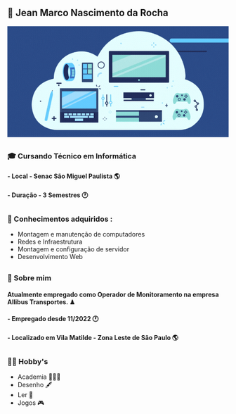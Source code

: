 ## 👤 Jean Marco Nascimento da Rocha

![Tecnologia só pra ficar top.](OSFi.gif "Tecnologia.")

##

### 🎓 Cursando Técnico em Informática

#### - Local - Senac São Miguel Paulista 🌎
#### - Duração  - 3 Semestres 🕐
##
### 🧾 Conhecimentos adquiridos : 
* Montagem e manutenção de computadores
* Redes e Infraestrutura
* Montagem e configuração de servidor
* Desenvolvimento Web

##

### 👤 Sobre mim 

#### Atualmente empregado como **Operador de Monitoramento** na empresa Allibus Transportes. ♟
#### - Empregado desde 11/2022 🕐
#### - Localizado em Vila Matilde - Zona Leste de São Paulo 🌎

##

### 🕵️‍♀️ Hobby's 
* Academia 🏋🏼‍♂️
* Desenho 🖋
* Ler 📖
* Jogos 🎮


  


